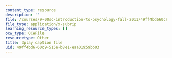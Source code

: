 ```yaml
---
content_type: resource
description: ''
file: /courses/9-00sc-introduction-to-psychology-fall-2011/49ff4bd660c9515eb8e1eaa01959bb03_SFPPw6sDHEI.vtt
file_type: application/x-subrip
learning_resource_types: []
ocw_type: OCWFile
resourcetype: Other
title: 3play caption file
uid: 49ff4bd6-60c9-515e-b8e1-eaa01959bb03
---
```

